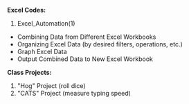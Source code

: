 **Excel Codes:**
  1. Excel_Automation(1)
  - Combining Data from Different Excel Workbooks
  - Organizing Excel Data (by desired filters, operations, etc.)
  - Graph Excel Data
  - Output Combined Data to New Excel Workbook

**Class Projects:**
  1. "Hog" Project (roll dice)
  2. "CATS" Project (measure typing speed)
 
